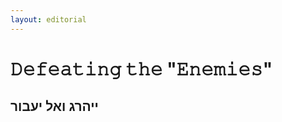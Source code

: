 ```yaml
---
layout: editorial
---
```


# 𝙳𝚎𝚏𝚎𝚊𝚝𝚒𝚗𝚐 𝚝𝚑𝚎 "𝙴𝚗𝚎𝚖𝚒𝚎𝚜"

## ייהרג ואל יעבור <a href="#firstheading" id="firstheading"></a>
